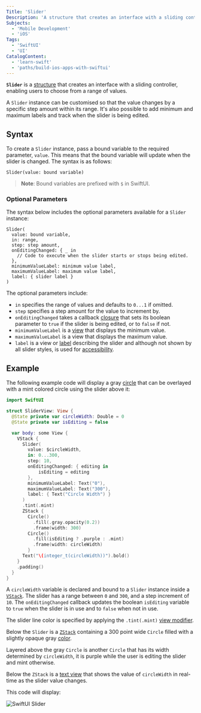 ```yaml
---
Title: 'Slider'
Description: 'A structure that creates an interface with a sliding controller, enabling users to choose from a range of values.'
Subjects:
  - 'Mobile Development'
  - 'iOS'
Tags:
  - 'SwiftUI'
  - 'UI'
CatalogContent:
  - 'learn-swift'
  - 'paths/build-ios-apps-with-swiftui'
---
```


**`Slider`** is a [structure](https://www.codecademy.com/resources/docs/swift/structures) that creates an interface with a sliding controller, enabling users to choose from a range of values.

A `Slider` instance can be customised so that the value changes by a specific step amount within its range. It's also possible to add minimum and maximum labels and track when the slider is being edited.

## Syntax

To create a `Slider` instance, pass a bound variable to the required parameter, `value`. This means that the bound variable will update when the slider is changed. The syntax is as follows:

```pseudo
Slider(value: bound variable)
```

> **Note**: Bound variables are prefixed with `$` in SwiftUI.

### Optional Parameters

The syntax below includes the optional parameters available for a `Slider` instance:

```pseudo
Slider(
  value: bound variable,
  in: range,
  step: step amount,
  onEditingChanged: { _ in
    // Code to execute when the slider starts or stops being edited.
  },
  minimumValueLabel: minimum value label,
  maximumValueLabel: maximum value label,
  label: { slider label }
)
```

The optional parameters include:

- `in` specifies the range of values and defaults to `0...1` if omitted.
- `step` specifies a step amount for the value to increment by.
- `onEditingChanged` takes a callback [closure](https://www.codecademy.com/resources/docs/swift/closures) that sets its boolean parameter to `true` if the slider is being edited, or to `false` if not.
- `minimumValueLabel` is a [view](https://www.codecademy.com/resources/docs/swiftui/views) that displays the minimum value.
- `maximumValueLabel` is a view that displays the maximum value.
- `label` is a view or [label](https://www.codecademy.com/resources/docs/swiftui/views/label) describing the slider and although not shown by all slider styles, is used for [accessibility](https://www.codecademy.com/resources/docs/swiftui/accessibility).

## Example

The following example code will display a gray [circle](https://www.codecademy.com/resources/docs/swiftui/views/circle) that can be overlayed with a mint colored circle using the slider above it:

```swift
import SwiftUI

struct SliderView: View {
  @State private var circleWidth: Double = 0
  @State private var isEditing = false

  var body: some View {
    VStack {
      Slider(
        value: $circleWidth,
        in: 0...300,
        step: 10,
        onEditingChanged: { editing in
            isEditing = editing
        },
        minimumValueLabel: Text("0"),
        maximumValueLabel: Text("300"),
        label: { Text("Circle Width") }
      )
      .tint(.mint)
      ZStack {
        Circle()
          .fill(.gray.opacity(0.2))
          .frame(width: 300)
        Circle()
          .fill(isEditing ? .purple : .mint)
          .frame(width: circleWidth)
        }
      Text("\(integer_t(circleWidth))").bold()
    }
    .padding()
  }
}
```

A `circleWidth` variable is declared and bound to a `Slider` instance inside a [`VStack`](https://www.codecademy.com/resources/docs/swiftui/views/vstack). The slider has a range between `0` and `300`, and a step increment of `10`. The `onEditingChanged` callback updates the boolean `isEditing` variable to `true` when the slider is in use and to `false` when not in use.

The slider line color is specified by applying the `.tint(.mint)` [view modifier](https://www.codecademy.com/resources/docs/swiftui/viewmodifier).

Below the `Slider` is a [`ZStack`](https://www.codecademy.com/resources/docs/swiftui/views/zstack) containing a 300 point wide `Circle` filled with a slightly opaque gray [color](https://www.codecademy.com/resources/docs/swiftui/colors).

Layered above the gray `Circle` is another `Circle` that has its width determined by `circleWidth`, it is purple while the user is editing the slider and mint otherwise.

Below the `ZStack` is a [text view](https://www.codecademy.com/resources/docs/swiftui/views/text) that shows the value of `circleWidth` in real-time as the slider value changes.

This code will display:

![SwiftUI Slider](https://raw.githubusercontent.com/Codecademy/docs/main/media/swiftui-slider.gif)
